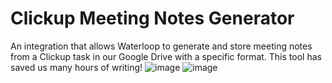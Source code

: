 # Clickup Meeting Notes Generator

An integration that allows Waterloop to generate and store meeting notes from a Clickup task in our Google Drive with a specific format.
This tool has saved us many hours of writing!
![image](https://clickup.com/landing/images/for-se-page/clickup.png)
![image](https://user-images.githubusercontent.com/72288850/150366214-51284190-159a-4001-be8f-ad9c6b87139a.png)
